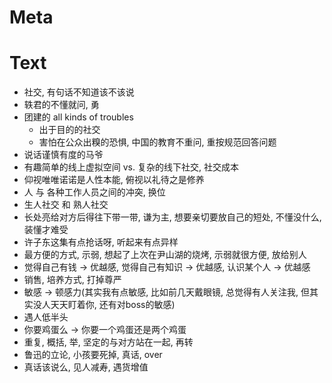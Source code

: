 # Meta

# Text
- 社交, 有句话不知道该不该说
- 轶君的不懂就问, 勇
- 团建的 all kinds of troubles
    - 出于目的的社交
    - 害怕在公众出糗的恐惧, 中国的教育不重问, 重按规范回答问题
- 说话谨慎有度的马爷
- 有趣简单的线上虚拟空间 vs. 复杂的线下社交, 社交成本
- 仰视唯唯诺诺是人性本能, 俯视以礼待之是修养
- 人 与 各种工作人员之间的冲突, 换位
- 生人社交 和 熟人社交
- 长处亮给对方后得往下带一带, 谦为主, 想要亲切要放自己的短处, 不懂没什么, 装懂才难受
- 许子东这集有点抢话呀, 听起来有点异样
- 最方便的方式, 示弱, 想起了上次在尹山湖的烧烤, 示弱就很方便, 放给别人
- 觉得自己有钱 -> 优越感, 觉得自己有知识 -> 优越感, 认识某个人 -> 优越感
- 销售, 培养方式, 打掉尊严
- 敏感 -> 顿感力(其实我有点敏感, 比如前几天戴眼镜, 总觉得有人关注我, 但其实没人天天盯着你, 还有对boss的敏感)
- 遇人低半头
- 你要鸡蛋么 -> 你要一个鸡蛋还是两个鸡蛋
- 重复, 概括, 举, 坚定的与对方站在一起, 再转
- 鲁迅的立论, 小孩要死掉, 真话, over
- 真话该说么, 见人减寿, 遇货增值